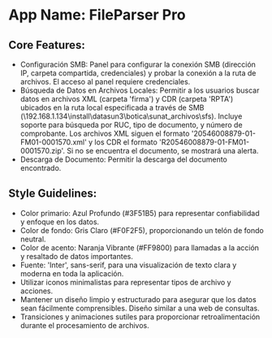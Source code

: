 # **App Name**: FileParser Pro

## Core Features:

- Configuración SMB: Panel para configurar la conexión SMB (dirección IP, carpeta compartida, credenciales) y probar la conexión a la ruta de archivos. El acceso al panel requiere credenciales.
- Búsqueda de Datos en Archivos Locales: Permitir a los usuarios buscar datos en archivos XML (carpeta 'firma') y CDR (carpeta 'RPTA') ubicados en la ruta local especificada a través de SMB (\\192.168.1.134\install\datasun3\botica\sunat_archivos\sfs\). Incluye soporte para búsqueda por RUC, tipo de documento, y número de comprobante. Los archivos XML siguen el formato '20546008879-01-FM01-0001570.xml' y los CDR el formato 'R20546008879-01-FM01-0001570.zip'. Si no se encuentra el documento, se mostrará una alerta.
- Descarga de Documento: Permitir la descarga del documento encontrado.

## Style Guidelines:

- Color primario: Azul Profundo (#3F51B5) para representar confiabilidad y enfoque en los datos.
- Color de fondo: Gris Claro (#F0F2F5), proporcionando un telón de fondo neutral.
- Color de acento: Naranja Vibrante (#FF9800) para llamadas a la acción y resaltado de datos importantes.
- Fuente: 'Inter', sans-serif, para una visualización de texto clara y moderna en toda la aplicación.
- Utilizar iconos minimalistas para representar tipos de archivo y acciones.
- Mantener un diseño limpio y estructurado para asegurar que los datos sean fácilmente comprensibles. Diseño similar a una web de consultas.
- Transiciones y animaciones sutiles para proporcionar retroalimentación durante el procesamiento de archivos.